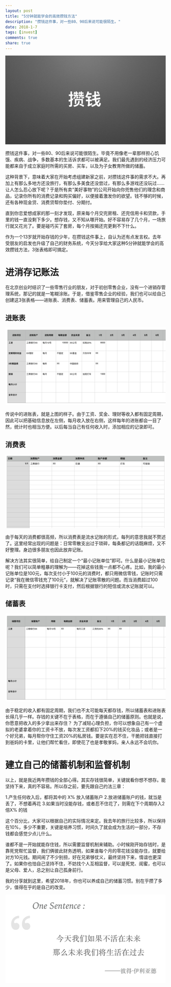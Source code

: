```yaml
---
layout: post
title: "5分钟就能学会的高效攒钱方法"
description: "攒钱这件事，对一些80、90后来说可能很陌生。"
date: 2018-1-7
tags: [invest]
comments: true
share: true
---
```

![image](/images/2018/1-7/cover.png)

攒钱这件事，对一些80、90后来说可能很陌生。毕竟不用像老一辈那样担心饥饿、疾病、战争，多数基本的生活诉求都可以被满足。我们最先遇到的经济压力可能都来自于成立家庭时所需的买房、买车，以及为子女教育所做的储蓄。

这种背景下，意味着大家在开始考虑组建新家之前，对攒钱这件事的需求不大。再加上有那么多地方还没旅行，有那么多美食还没尝过，有那么多游戏还没玩过……让人怎么忍心放下呢？于是所有卖“美好事物”的公司开始向你兜售他们的理念和商品，记录你所有的消费记录和购买偏好，以便接着激发你的欲望。钱不够的时候，还有各种现金贷、消费贷帮你垫付、分期付。

直到你恋爱想成家的那一刻才发现，原来每个月交完房租、还完信用卡和贷款，手里的钱一直没剩下多少。想存钱，又不知从哪开始。好不容易存了几个月，一场旅行就又花光了。要是碰巧买了套房，每个月按揭还完更剩不下什么。

作为一个13岁就开始存钱的少年，在攒钱这件事上，自认为还有点发言权。去年受朋友的启发也升级了自己的财务系统，今天分享给大家这种5分钟就能学会的高效攒钱方法，3张表格即可搞定。


# 进消存记账法
在北京创业时结识了一些零售行业的朋友，对于初创零售企业，没有一个进销存管理系统，那记的就是一笔糊涂账。于是，借鉴零售企业的经验，我们也可以给自己创建这3张表格——进账表、消费表、储蓄表。用来管理自己的人民币。

## 进账表
![image](/images/2018/1-7/进账表.png)

传说中的进账表，就是上图的样子。由于工资、奖金、理财等收入都有固定周期，因此可以把基础信息放在左侧，每月收入放在右侧，这样每年的进账都会一目了然，统计时也相当方便。以后每当自己有任何收入时，添加相应的记录即可。

## 消费表
![image](/images/2018/1-7/消费表.png)

由于每天的消费都很高频，所以消费表是流水记账的形式，每列的意思我就不赘述了。这里经常出现的问题是：日常零散支出过于琐碎，每条都记的话既麻烦，又不好整理。身边很多朋友也因此放弃记账。

解决方法其实很简单，给自己制定一个“最小记账单位”即可。什么是最小记账单位呢？我们可以简单粗暴的理解为——花掉这些钱我一点都不心疼。比如，我的最小记账单位是100元，每次支付小于100元的消费时，都只用微信零钱，记账时只需记录“我在微信零钱充了100元”，就解决了记账零散的问题。而当消费超过100时，只需在支付时选择银行卡支付，然后根据银行的短信或流水记账就可以。

## 储蓄表
![image](/images/2018/1-7/储蓄表.png)

由于稳定的收入都有固定周期，我们也不太可能每天都存钱，所以储蓄表和进账表长得几乎一样。存钱的关键不在于表格，而在于遵循自己的储蓄原则。也就是说，你愿意把收入的多少拿出来存住？
为了减轻心理负担，你可以想象自己有一个虚拟的老婆拿着你的工资卡不放，每次发工资都扣下20%的钱买化妆品；或者是一个好兄弟，每月帮你守住工资20%的私房钱。要是实在忍不住，干脆把钱直接打到爸妈的卡里，让他们帮忙看住，即使花了也是孝敬爹妈，亲人永远不会坑你。


# 建立自己的储蓄机制和监督机制

以上，就是我近两年攒钱的全部心得。其实存钱很简单，关键就看你想不想存。能坚持下来，真的不容易。所以存之前，要先跟自己约法三章：

1.产生任何收入后，都将其中的 X% 放入储蓄账户
2.放进储蓄账户的钱，就当是丢了，不想着再花
3.如果当时没能存钱，或者忍不住花了，则需在下个周期存入2倍X% 的钱

这个百分比，大家可以根据自己的实际情况来定。我去年的旅行比较多，所以保持在10%，多少不重要，关键是培养习惯，时间久了就会成为生活的一部分，不存钱都会感觉少点儿什么。

谁都不是一开始就能存住钱，所以需要监督机制来辅助。小时候刚开始存钱时，是靠死党帮忙监督，我们俩彼此财务透明，如果谁每个月的零花钱没能存住，就要给对方10元钱。期间闹了不少别扭，好在兄弟够仗义，最终坚持下来，情谊也更深了。如果你也怕自己坚持不住，不妨找个人互相监督，可以是死党、闺蜜，也可以是父母、爱人，总之别让自己孤身前行。

我的分享就到这里，希望2018年，你也可以养成自己的储蓄习惯。别在乎攒了多少，值得在乎的是自己的改变。



![image](/images/OneSentence/18-1-7.png)
